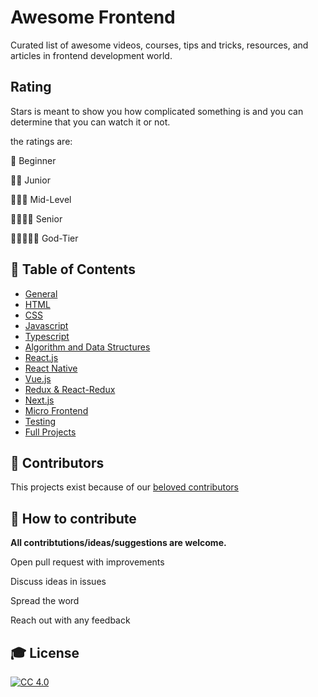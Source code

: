# Awesome Frontend
Curated list of awesome videos, courses, tips and tricks, resources, and articles in frontend development world.


## Rating
Stars is meant to show you how complicated something is and you can determine that you can watch it or not.

the ratings are:

🌟 Beginner

🌟🌟 Junior

🌟🌟🌟 Mid-Level

🌟🌟🌟🌟 Senior

🌟🌟🌟🌟🌟 God-Tier

## :bookmark_tabs: Table of Contents

- [General](topics/general.md)
- [HTML](topics/html.md)
- [CSS](topics/css.md)
- [Javascript](topics/javascript.md)
- [Typescript](topics/typescript.md)
- [Algorithm and Data Structures](topics/algorithm-and-data-structures.md)
- [React.js](topics/react.md)
- [React Native](topics/react-native.md)
- [Vue.js](topics/vue.md)
- [Redux & React-Redux](topics/redux.md)
- [Next.js](topics/nextjs.md)
- [Micro Frontend](topics/micro-frontend.md)
- [Testing](topics/testing.md)
- [Full Projects](topics/full-projects.md)


## :tada: Contributors
This projects exist because of our [beloved contributors](https://github.com/MRezaSafari/AwesomeFrontend/graphs/contributors)



## :gem: How to contribute

**All contribtutions/ideas/suggestions are welcome.**

Open pull request with improvements

Discuss ideas in issues

Spread the word

Reach out with any feedback


## 🎓 License

[![CC 4.0][license-image]][license-url]

[license-url]: http://www.wtfpl.net
[license-image]: https://img.shields.io/badge/License-WTFPL%202.0-lightgrey.svg?style=flat-square
